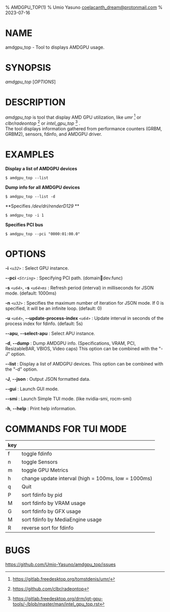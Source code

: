 % AMDGPU_TOP(1)
% Umio Yasuno <coelacanth_dream@protonmail.com>
% 2023-07-16

<!-- $ pandoc docs/man.amdgpu_top.md -s -t man -o docs/amdgpu_top.1 -->

# NAME

amdgpu_top - Tool to displays AMDGPU usage.

# SYNOPSIS

*amdgpu_top* [*OPTIONS*]

# DESCRIPTION

*amdgpu_top* is tool that display AMD GPU utilization, like *umr* [^1] or *clbr/radeontop* [^2]  or *intel_gpu_top* [^3] .  
The tool displays information gathered from performance counters (GRBM, GRBM2), sensors, fdinfo, and AMDGPU driver.

[^1]: <https://gitlab.freedesktop.org/tomstdenis/umr/>
[^2]: <https://github.com/clbr/radeontop>
[^3]: <https://gitlab.freedesktop.org/drm/igt-gpu-tools/-/blob/master/man/intel_gpu_top.rst>

# EXAMPLES
**Display a list of AMDGPU devices**

    $ amdgpu_top --list

**Dump info for all AMDGPU devices**

    $ amdgpu_top --list -d

**Specifies */dev/dri/renderD129* **

    $ amdgpu_top -i 1

**Specifies PCI bus**

    $ amdgpu_top --pci "0000:01:00.0"

# OPTIONS
**\-i** *`<u32>`*
:   Select GPU instance.

**\-\-pci** *`<String>`*
:   Specifying PCI path. (domain:bus:dev.func)

**-s** *`<u64>`*, **-s** *`<u64>ms`*
:   Refresh period (interval) in milliseconds for JSON mode. (default: 1000ms)

**-n** *`<u32>`*
:   Specifies the maximum number of iteration for JSON mode. If 0 is specified, it will be an infinite loop. (default: 0)

**-u** *`<u64>`*, **--update-process-index** *`<u64>`*
:   Update interval in seconds of the process index for fdinfo. (default: 5s)

**\--apu**, **\-\-select-apu**
:   Select APU instance.

**\-d**, **\-\-dump**
:   Dump AMDGPU info. (Specifications, VRAM, PCI, ResizableBAR, VBIOS, Video caps) This option can be combined with the "-J" option.

**\-\-list**
:   Display a list of AMDGPU devices. This option can be combined with the "-d" option.

**\-J**, **\-\-json**
:   Output JSON formatted data.

**\-\-gui**
:   Launch GUI mode.

**\-\-smi**
:   Launch Simple TUI mode. (like nvidia-smi, rocm-smi)

**\-h**, **\-\-help**
:   Print help information.

# COMMANDS FOR TUI MODE
| key |                                     |
| :-- | :---------------------------------- |
| f   | toggle fdinfo                       |
| n   | toggle Sensors                      |
| m   | toggle GPU Metrics                  |
| h   | change update interval (high = 100ms, low = 1000ms) |
| q   | Quit                                |
| P   | sort fdinfo by pid                  |
| M   | sort fdinfo by VRAM usage           |
| G   | sort fdinfo by GFX usage            |
| M   | sort fdinfo by MediaEngine usage    |
| R   | reverse sort for fdinfo             |

# BUGS
<https://github.com/Umio-Yasuno/amdgpu_top/issues>
